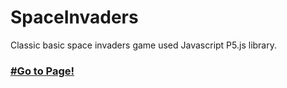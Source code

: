 # SpaceInvaders

Classic basic space invaders game used Javascript P5.js library.

### [#Go to Page!](https://koridesu.github.io/SpaceInvaders/space-invaders.html)
